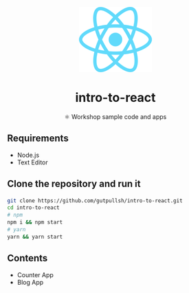 <a href="https://reactjs.org/" align="center">
  <p align="center">  
    <img alt="React.js Logo" src="https://raw.githubusercontent.com/estebanborai/intro-to-react/master/img/react-logo.png" />
  </p>
</a>
<h1 align="center">intro-to-react</h1>
<p align="center">⚛ Workshop sample code and apps</p>

## Requirements
- Node.js
- Text Editor

## Clone the repository and run it
```bash
git clone https://github.com/gutpullsh/intro-to-react.git
cd intro-to-react
# npm
npm i && npm start
# yarn
yarn && yarn start
```

## Contents
- Counter App
- Blog App
